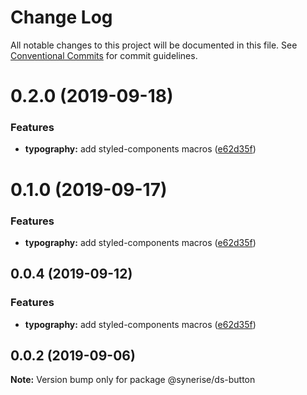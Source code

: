 # Change Log

All notable changes to this project will be documented in this file.
See [Conventional Commits](https://conventionalcommits.org) for commit guidelines.

# 0.2.0 (2019-09-18)


### Features

* **typography:** add styled-components macros ([e62d35f](https://github.com/synerise/ds/commit/e62d35f))





# 0.1.0 (2019-09-17)


### Features

* **typography:** add styled-components macros ([e62d35f](https://github.com/synerise/ds/commit/e62d35f))





## 0.0.4 (2019-09-12)


### Features

* **typography:** add styled-components macros ([e62d35f](https://github.com/synerise/ds/commit/e62d35f))





## 0.0.2 (2019-09-06)

**Note:** Version bump only for package @synerise/ds-button
